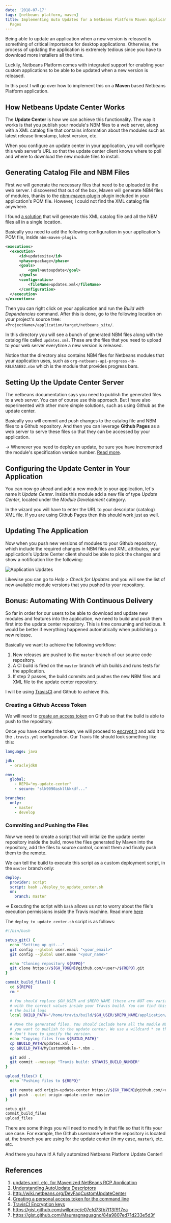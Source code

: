 ```yaml
---
date: '2018-07-17'
tags: [netbeans platform, maven]
title: Implementing Auto Updates for a Netbeans Platform Maven Application Using Github
  Pages
---
```


Being able to update an application when a new version is released is something of critical importance for desktop applications. Otherwise, the process of updating the application is extremely tedious since you have to download more installers all the time.

Luckily, Netbeans Platform comes with integrated support for enabling your custom applications to be able to be updated when a new version is released.

In this post I will go over how to implement this on a **Maven** based Netbeans Platform application.

## How Netbeans Update Center Works

The **Update Center** is how we can achieve this functionality. The way it works is that you publish your module's NBM files to a web server, along with a XML catalog file that contains information about the modules such as latest release timestamp, latest version, etc.

When you configure an update center in your application, you will configure this web server's URL so that the update center client knows where to poll and where to download the new module files to install.

<!--more-->

## Generating Catalog File and NBM Files

First we will generate the necessary files that need to be uploaded to the web server. I discovered that out of the box, Maven will generate NBM files of modules, thanks to the [nbm-maven-plugin](https://github.com/mojohaus/nbm-maven-plugin) plugin included in your application's POM file. However, I could not find the XML catalog file anywhere.

I found [a solution](https://blogs.oracle.com/geertjan/updatesxml,-etc,-for-mavenized-netbeans-rcp-application) that will generate this XML catalog file and all the NBM files all in a single location.

Basically you need to add the following configuration in your application's POM file, inside `nbm-maven-plugin`.

```xml
<executions>
  <execution>
      <id>updatesite</id>
      <phase>package</phase>
      <goals>
          <goal>autoupdate</goal>
      </goals>
      <configuration>
          <fileName>updates.xml</fileName>
      </configuration>
  </execution>
</executions>
```

Then you can right click on your application and run the _Build with Dependencies_ command. After this is done, go to the following location on your project's source tree: `<ProjectName>/application/target/netbeans_site/`.

In this directory you will see a bunch of generated NBM files along with the catalog file called `updates.xml`. These are the files that you need to upload to your web server everytime a new version is released.

Notice that the directory also contains NBM files for Netbeans modules that your application uses, such as `org-netbeans-api-progress-nb-RELEASE82.nbm` which is the module that provides progress bars.

## Setting Up the Update Center Server

The netbeans documentation says you need to publish the generated files to a web server. You can of course use this approach. But I have also experimented with other more simple solutions, such as using Github as the update center.

Basically you will commit and push changes to the catalog file and NBM files to a Github repository. And then you can leverage **Github Pages** as a web server to serve these files so that they can be accessed by your application.

-> Whenever you need to deploy an update, be sure you have incremented the module's specification version number. [Read more](http://wiki.netbeans.org/DevFaqImplementationDependency).

## Configuring the Update Center in Your Application

You can now go ahead and add a new module to your application, let's name it _Update Center_. Inside this module add a new file of type _Update Center_, located under the _Module Development_ category.

In the wizard you will have to enter the URL to your descriptor (catalog) XML file. If you are using Github Pages then this should work just as well.

## Updating The Application

Now when you push new versions of modules to your Github repository, which include the required changes in NBM files and XML attributes, your application's Update Center client should be able to pick the changes and show a notification like the following:

![Application Updates](/posts/implementing-auto-updates-for-a-netbeans-platform-maven-application-using-github-pages/netbeans_application_updates.png)

Likewise you can go to _Help > Check for Updates_ and you will see the list of new available module versions that you pushed to your repository.

## Bonus: Automating With Continuous Delivery

So far in order for our users to be able to download and update new modules and features into the application, we need to build and push them first into the update center repository. This is time consuming and tedious. It would be better if everything happened automatically when publishing a new release.

Basically we want to achieve the following workflow:

1. New releases are pushed to the `master` branch of our source code repository.
2. A CI build is fired on the `master` branch which builds and runs tests for the application.
3. If step 2 passes, the build commits and pushes the new NBM files and XML file to the update center repository.

I will be using [TravisCI](https://travis-ci.org/) and Github to achieve this.

### Creating a Github Access Token

We will need to [create an access token](https://help.github.com/articles/creating-a-personal-access-token-for-the-command-line/) on Github so that the build is able to push to the repository.

Once you have created the token, we will proceed to [encrypt it](https://docs.travis-ci.com/user/encryption-keys/) and add it to the `.travis.yml` configuration. Our Travis file should look something like this:

```yaml
language: java

jdk:
  - oraclejdk8

env:
  global:
    - REPO="my-update-center"
    - secure: "slk9090askllkkkdf..."

branches:
  only:
    - master
    - develop
```

### Commiting and Pushing the Files

Now we need to create a script that will initialize the update center repository inside the build, move the files generated by Maven into the repository, add the files to source control, commit them and finally push them to the remote.

We can tell the build to execute this script as a custom deployment script, in the `master` branch only:

```yaml
deploy:
  provider: script
  script: bash ./deploy_to_update_center.sh
  on:
    branch: master
```

=> Executing the script with `bash` allows us not to worry about the file's execution permissions inside the Travis machine. Read more [here](https://stackoverflow.com/questions/42154912/permission-denied-for-build-sh-file)

The `deploy_to_update_center.sh` script is as follows:

```bash
#!/bin/bash

setup_git() {
  echo "Setting up git..."
  git config --global user.email "<your_email>"
  git config --global user.name "<your_name>"

  echo "Cloning repository ${REPO}"
  git clone https://${GH_TOKEN}@github.com/<user>/${REPO}.git
}

commit_build_files() {
  cd ${REPO}
  rm *

  # You should replace $GH_USER and $REPO_NAME (these are NOT env variables)
  # with the correct values inside your Travis build. You can find this path in
  # the build logs
  local BUILD_PATH="/home/travis/build/$GH_USER/$REPO_NAME/application/target/netbeans_site"

  # Move the generated files. You should include here all the module NBM files
  # you want to publish to the update center. We use a wildcard * so that we
  # don't have to specify the version.
  echo "Copying files from ${BUILD_PATH}"
  cp $BUILD_PATH/updates.xml .
  cp $BUILD_PATH/MyCustomModule-*.nbm .

  git add .
  git commit --message "Travis build: $TRAVIS_BUILD_NUMBER"
}

upload_files() {
  echo "Pushing files to ${REPO}"

  git remote add origin-update-center https://${GH_TOKEN}@github.com/<user>/${REPO}.git > /dev/null 2>&1
  git push --quiet origin-update-center master
}

setup_git
commit_build_files
upload_files
```

There are some things you will need to modify in that file so that it fits your use case. For example, the Github username where the repository is located at, the branch you are using for the update center (in my case, `master`), etc. etc.

And there you have it! A fully automized Netbeans Platform Update Center!

## References

1. [updates.xml, etc, for Mavenized NetBeans RCP Application](https://blogs.oracle.com/geertjan/updatesxml,-etc,-for-mavenized-netbeans-rcp-application)
2. [Understanding AutoUpdate Descriptors](https://platform.netbeans.org/articles/update-descriptor-specification.html)
3. http://wiki.netbeans.org/DevFaqCustomUpdateCenter
4. [Creating a personal access token for the command line](https://help.github.com/articles/creating-a-personal-access-token-for-the-command-line/)
5. [TravisCI Encryption keys](https://docs.travis-ci.com/user/encryption-keys/)
6. https://gist.github.com/willprice/e07efd73fb7f13f917ea
7. https://gist.github.com/Maumagnaguagno/84a9807ed71d233e5d3f